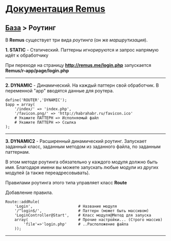 [Документация Remus](https://github.com/RomensTeam/Remus/blob/documentation/documentation/index.md)
================

[База](https://github.com/RomensTeam/Remus/blob/documentation/documentation/index.md#i-%D0%91%D0%B0%D0%B7%D0%B0) > Роутинг
----

В **Remus** существует три вида *роутинга* (он же *маршрутизация*).

**1. STATIC** - Статический. Паттерны игнорируются и запрос напрямую идёт к обработчику

При переходе на страницу **http://remus.me/login.php** запускается **Remus/r-app/page/login.php**

----------

**2. DYNAMIC** - Динамический. На каждый паттерн свой обработчик.
В переменной "app" вводятся данные для роутера.

	define('ROUTER','DYNAMIC');
	$app = array(
	    '/index/' => 'index.php', 
	    '/favicon.png/' => 'http://habrahabr.ru/favicon.ico'
	    # Укажите ПАТТЕРН => Исполняемый файл
	    # Укажите ПАТТЕРН => Ссылка
	);

----------

**3. DYNAMIC2** - Расширенный динамический роутинг. Запускает заданный класс, заданным методом из заданного файла, по заданным паттернам.

В этом методе роутинга обязательно у каждого модуля должно быть имя. Благодаря имени вы можете запускать любые модули из других модулей (а также переадресовывать).

Правилами роутинга этого типа управляет класс **Route**

Добавление правила.

	Route::addRule(
		'Login',  					# Название модуля
		'/^login$/', 				# Паттерн (может быть массивом)
		'LoginController@Start', 	# Класс модуля@Метод для запуска
		array(						# Прочие настройки... (Строго массив)
			'file'=>'login.php'		# ..Расположение файла
		));
	
----------
